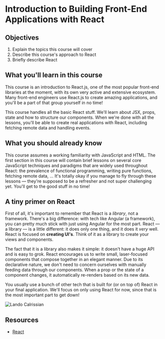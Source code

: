 # Introduction to Building Front-End Applications with React

## Objectives
1. Explain the topics this course will cover
2. Describe this course's approach to React
3. Briefly describe React

## What you'll learn in this course
This course is an introduction to React.js, one of the most popular front-end libraries at the moment, with its own very active and extensive ecosystem. Many front-end engineers use React.js to create amazing applications, and you'll be a part of that group yourself in no time!

This course handles all the basic React stuff. We'll learn about JSX, props, state and how to structure our components. When we're done with all the lessons, you'll be able to create real applications with React, including fetching remote data and handling events.

## What you should already know
This course assumes a working familiarity with JavaScript and HTML. The first section in this course will contain brief lessons on several core JavaScript techniques and paradigms that are widely used throughout React: the prevalence of functional programming, writing pure functions, fetching remote data, ... It's totally okay if you manage to fly through these lessons — they're supposed to be a refresher and not super challenging yet. You'll get to the good stuff in no time!

## A tiny primer on React
First of all, it's important to remember that React is a _library_, not a framework. There's a big difference: with tech like Angular (a framework), you can pretty much stick with just using Angular for the most part. React — a library — is a little different: it does only one thing, and it does it _very_ well. React is focused on **creating UI's**. Think of it as a library to create your views and components.

The fact that it is a library also makes it simple: it doesn't have a huge API and is easy to grok. React encourages us to write small, laser-focused components that compose together in an elegant manner. Due to its declarative nature, we don't need to concern ourselves with manually feeding data through our components. When a prop or the state of a component changes, it automatically re-renders based on its new data.

You usually use a bunch of other tech that is built for (or on top of) React in your final application. We'll focus on only using React for now, since that is the most important part to get down!

![Lando Calrissian](https://media.giphy.com/media/3ornk7TgUdhjhTYgta/giphy.gif)


## Resources
- [React](https://facebook.github.io/react/)

